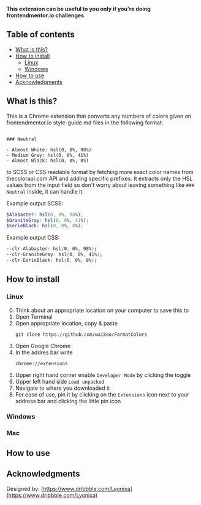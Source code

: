 **This extension can be useful to you only if you're doing frontendmentor.io challenges**

## Table of contents

- [What is this?](#what-is-this)
- [How to install](#how-to-install)
  - [Linux](#linux)
  - [Windows](#windows)
- [How to use](#how-to-use)
- [Acknowledgments](#acknowledgments)

## What is this?

This is a Chrome extension that converts any numbers of colors given on frontendmentor.io style-guide.md files in the following format:

```

### Neutral

- Almost White: hsl(0, 0%, 98%)
- Medium Gray: hsl(0, 0%, 41%)
- Almost Black: hsl(0, 0%, 8%)

```

to SCSS or CSS readable format by fetching more exact color names from thecolorapi.com API and adding specific prefixes. It extracts only the HSL values from the input field so don't worry about leaving something like `### Neutral` inside, it can handle it.

Example output SCSS:

```scss
$Alabaster: hsl(0, 0%, 98%);
$GraniteGray: hsl(0, 0%, 41%);
$EerieBlack: hsl(0, 0%, 8%);
```

Example output CSS:

```css
--clr-Alabaster: hsl(0, 0%, 98%);
--clr-GraniteGray: hsl(0, 0%, 41%);
--clr-EerieBlack: hsl(0, 0%, 8%);
```

## How to install

### Linux

0. Think about an appropriate location on your computer to save this to
1. Open Terminal
2. Open appropriate location, copy & paste
   ```
   git clone https://github.com/waikoo/FormatColors
   ```
3. Open Google Chrome
4. In the addres bar write
   ```
   chrome://extensions
   ```
5. Upper right hand corner enable `Developer Mode` by clicking the toggle
6. Upper left hand side `Load unpacked`
7. Navigate to where you downloaded it
8. For ease of use, pin it by clicking on the `Extensions` icon next to your address bar and clicking the little pin icon

### Windows

### Mac

## How to use

## Acknowledgments

Designed by:
[https://www.dribbble.com/Lyonixa](https://www.dribbble.com/Lyonixa)
